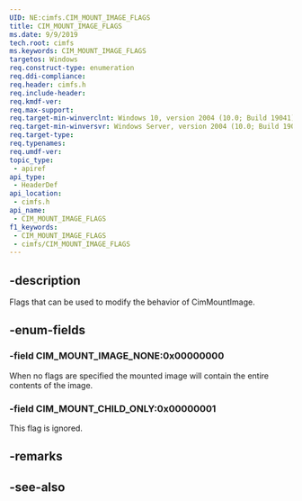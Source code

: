 ```yaml
---
UID: NE:cimfs.CIM_MOUNT_IMAGE_FLAGS
title: CIM_MOUNT_IMAGE_FLAGS
ms.date: 9/9/2019
tech.root: cimfs
ms.keywords: CIM_MOUNT_IMAGE_FLAGS
targetos: Windows
req.construct-type: enumeration
req.ddi-compliance: 
req.header: cimfs.h
req.include-header: 
req.kmdf-ver: 
req.max-support: 
req.target-min-winverclnt: Windows 10, version 2004 (10.0; Build 19041)
req.target-min-winversvr: Windows Server, version 2004 (10.0; Build 19041)
req.target-type: 
req.typenames: 
req.umdf-ver: 
topic_type:
 - apiref
api_type:
 - HeaderDef
api_location:
 - cimfs.h
api_name:
 - CIM_MOUNT_IMAGE_FLAGS
f1_keywords:
 - CIM_MOUNT_IMAGE_FLAGS
 - cimfs/CIM_MOUNT_IMAGE_FLAGS
---
```


## -description

Flags that can be used to modify the behavior of CimMountImage.

## -enum-fields

### -field CIM_MOUNT_IMAGE_NONE:0x00000000

When no flags are specified the mounted image will contain the entire contents of the image.

### -field CIM_MOUNT_CHILD_ONLY:0x00000001

This flag is ignored.

## -remarks

## -see-also
